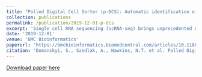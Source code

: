 ```yaml
---
title: "Polled Digital Cell Sorter (p-DCS): Automatic identification of hematological cell types from single cell RNA-sequencing clusters"
collection: publications
permalink: /publication/2019-12-01-p-dcs
excerpt: 'Single cell RNA sequencing (scRNA-seq) brings unprecedented opportunities for mapping the heterogeneity of complex cellular environments such as bone marrow, and provides insight into many cellular processes. Single cell RNA-seq has a far larger fraction of missing data reported as zeros (dropouts) than traditional bulk RNA-seq, and unsupervised clustering combined with Principal Component Analysis (PCA) can be used to overcome this limitation. After clustering, however, one has to interpret the average expression of markers on each cluster to identify the corresponding cell types, and this is normally done by hand by an expert curator. We present a computational tool for processing single cell RNA-seq data that uses a voting algorithm to automatically identify cells based on approval votes received by known molecular markers. Using a stochastic procedure that accounts for imbalances in the number of known molecular signatures for different cell types, the method computes the statistical significance of the final approval score and automatically assigns a cell type to clusters without an expert curator. We demonstrate the utility of the tool in the analysis of eight samples of bone marrow from the Human Cell Atlas. The tool provides a systematic identification of cell types in bone marrow based on a list of markers of immune cell types, and incorporates a suite of visualization tools that can be overlaid on a t-SNE representation. The software is freely available as a Python package at https://github.com/sdomanskyi/DigitalCellSorter. This methodology assures that extensive marker to cell type matching information is taken into account in a systematic way when assigning cell clusters to cell types. Moreover, the method allows for a high throughput processing of multiple scRNA-seq datasets, since it does not involve an expert curator, and it can be applied recursively to obtain cell sub-types. The software is designed to allow the user to substitute the marker to cell type matching information and apply the methodology to different cellular environments.'
date: '2019-12-01'
venue: 'BMC Bioinformatics'
paperurl: 'https://bmcbioinformatics.biomedcentral.com/articles/10.1186/s12859-019-2951-x'
citation: 'Domanskyi, S., Szedlak, A., Hawkins, N.T. et al. Polled Digital Cell Sorter (p-DCS): Automatic identification of hematological cell types from single cell RNA-sequencing clusters. BMC Bioinformatics 20, 369 (2019). https://doi.org/10.1186/s12859-019-2951-x'
---
```


[Download paper here](../files/pdcs.pdf)
